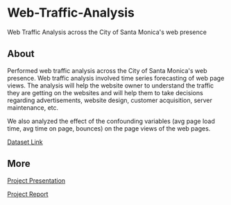 # Web-Traffic-Analysis
Web Traffic Analysis across the City of Santa Monica's web presence
## About
Performed web traffic analysis across the City of Santa Monica's web presence. Web traffic analysis involved time series forecasting of web page views. The analysis will help the website owner to understand the traffic they are getting on the websites and will help them to take decisions regarding advertisements, website design, customer acquisition, server maintenance, etc.

We also analyzed the effect of the confounding variables (avg page load time, avg time on page, bounces) on the page views of the web pages.

[Dataset Link](https://data.smgov.net/Public-Services/Web-Analytics/8dh4-6epx)

## More
[Project Presentation](Gaonkar_Newalkar_CS6053Presentation.pdf)

[Project Report](Project_Report.pdf)
